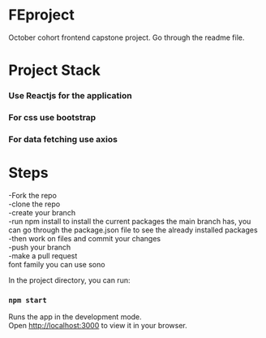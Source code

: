 # FEproject
October cohort frontend capstone project. Go through the readme file.

# Project Stack
### Use Reactjs for the application
### For css use bootstrap
### For data fetching use axios

# Steps
-Fork the repo<br>
-clone the repo <br>
-create your branch<br>
-run npm install to install the current packages the main branch has, you can go through the package.json file to see the already installed packages<br>
-then work on files and commit your changes<br>
-push your branch<br>
-make a pull request<br>
font family you can use sono

In the project directory, you can run:

### `npm start`

Runs the app in the development mode.\
Open [http://localhost:3000](http://localhost:3000) to view it in your browser.

